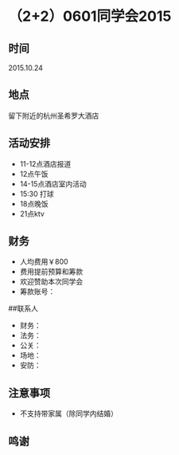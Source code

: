 # （2+2）0601同学会2015
## 时间
2015.10.24

## 地点
留下附近的杭州圣希罗大酒店

## 活动安排
- 11-12点酒店报道
- 12点午饭
- 14-15点酒店室内活动
- 15:30 打球
- 18点晚饭
- 21点ktv

## 财务
- 人均费用￥800
- 费用提前预算和筹款
- 欢迎赞助本次同学会
- 筹款账号：

##联系人
- 财务：
- 法务：
- 公关：
- 场地：
- 安防：

## 注意事项
- 不支持带家属（除同学内结婚）

## 鸣谢

